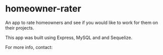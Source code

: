 # homeowner-rater
An app to rate homeowners and see if you would like to work for them on their projects. 

This app was built using Express, MySQL and and Sequelize. 

For more info, contact: 
